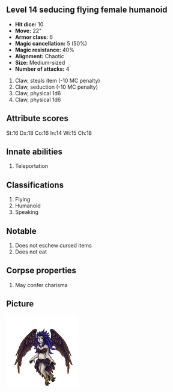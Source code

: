 ## Level 14 seducing flying female humanoid
- **Hit dice:** 10
- **Move:** 22"
- **Armor class:** 6
- **Magic cancellation:** 5 (50%)
- **Magic resistance:** 40%
- **Alignment:** Chaotic
- **Size:** Medium-sized
- **Number of attacks:** 4
1. Claw, steals item (-10 MC penalty)
2. Claw, seduction (-10 MC penalty)
3. Claw, physical 1d6
4. Claw, physical 1d6
## Attribute scores
St:16 Dx:18 Co:16 In:14 Wi:15 Ch:18
## Innate abilities
1. Teleportation
## Classifications
1. Flying
2. Humanoid
3. Speaking
## Notable
1. Does not eschew cursed items
2. Does not eat
## Corpse properties
1. May confer charisma
## Picture
![Harpy](https://github.com/hyvanmielenpelit/GnollHackTileSet/blob/main/Monsters/harpy/harpy.png)
